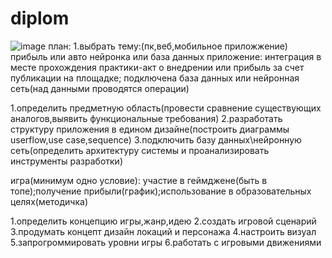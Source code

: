 # diplom
![image](https://github.com/aborinada/diplom/assets/97913101/a3309ab2-047a-4a4e-a26e-1ea6f3e7e1ac)
план:
1.выбрать тему:(пк,веб,мобильное приложжение)
 прибыль или авто
 нейронка или база данных
приложение: интеграция в месте прохождения практики-акт о внедрении или прибыль за счет публикации на площадке;
подключена база данных или нейронная сеть(над данными проводятся операции)

1.определить предметную область(провести сравнение существующих аналогов,выявить функциональные требования)
2.разработать структуру приложения в едином дизайне(построить диаграммы userflow,use case,sequence)
3.подключить базу данных\нейронную сеть(определить архитектуру системы и проанализировать инструменты разработки)

игра(минимум одно условие): участие в геймджене(быть в топе);получение прибыли(график);использование в образовательных целях(методичка)

1.определить концепцию игры,жанр,идею
2.создать игровой сценарий
3.продумать концепт дизайн локаций и персонажа
4.настроить визуал
5.запрогроммировать уровни игры
6.работать с игровыми движениями

